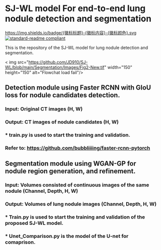 # SJ-WL model For end-to-end lung nodule detection and segmentation
https://img.shields.io/badge/{徽标标题}-{徽标内容}-{徽标颜色}.svg
[![standard-readme compliant](https://img.shields.io/badge/readme%20style-standard-brightgreen.svg?style=flat-square)](https://github.com/RichardLitt/standard-readme)

This is the repository of the SJ-WL model for lung nodule detection and segmentation.

< img src="https://github.com/JD910/SJ-WL/blob/main/Segmentation/Images/Fig2-New.tif" width="150" height="150" alt="Flowchat load fail"/>

## Detection module using Faster RCNN with GIoU loss for nodule candidates detection.
### **Input:  Original CT images (H, W)**
### **Output: CT images of nodule candidates (H, W)**

### * train.py is used to start the training and validation.
### Refer to: <https://github.com/bubbliiiing/faster-rcnn-pytorch> <br/>

## Segmentation module using WGAN-GP for nodule region generation, and refinement.

### **Input: Volumes consisted of continuous images of the same nodule (Channel, Depth, H, W)**
### **Output: Volumes of lung nodule images (Channel, Depth, H, W)**
### * Train.py is used to start the training and validation of the proposed SJ-WL model.
### * Unet_Comparison.py is the model of the U-net for comaprison.

